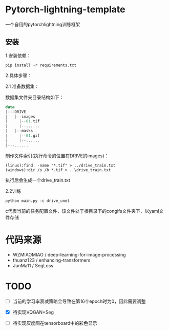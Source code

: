 # Pytorch-lightning-template
一个自用的pytorchlightning训练框架
## 安装
1.安装依赖：
```shell
pip install -r requirements.txt
```
2.具体步骤：

2.1 准备数据集：

数据集文件夹目录结构如下：
```kotlin
data
|---DRIVE
|   |--images  
|     |--01.tif
|     |--......
|   |--masks
|     |--01.gif
|     |--......
|---......  
```

制作文件索引(执行命令的位置在DRIVE的images)：
```shell
(linux):find  -name "*.tif" > ../drive_train.txt
(windows):dir /s /b *.tif > ..\drive_train.txt
```
执行后会生成一个drive_train.txt

2.2训练
```shell
python main.py -c drive_unet
```
c代表当前的任务配置文件，该文件处于根目录下的congifs文件夹下，以yaml文件存储

# 代码来源
* WZMIAOMIAO / deep-learning-for-image-processing 
* thuanz123 / enhancing-transformers 
* JunMa11 / SegLoss 

# TODO
-[ ] 当前的学习率衰减策略会导致在第16个epoch时为0，因此需要调整
-[x] 待实现VQGAN+Seg
-[ ] 待实现灰度图在tensorboard中的彩色显示



